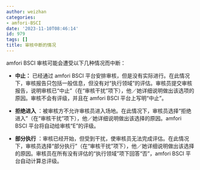 ```yaml
---
author: weizhan
categories:
- amfori-BSCI
date: '2023-11-10T08:46:14'
id: 979
tags: []
title: 审核中断的情况
---
```


amfori BSCI 审核可能会遭受以下几种情况而中断：

  * **中止：** 已经通过 amfori BSCI 平台安排审核，但是没有实际进行。在此情况下，审核报告只包括一般信息，但没有对“执行领域”的评估。审核员提交审核报告，说明审核已“中止”（在“审核干扰”项下），他／她详细说明做出该选项的原因。审核不会有评级，并且在 amfori BSCI 平台上写明“中止”。

  * **拒绝进入** ：被审核方不允许审核员进入场地。在此情况下，审核员选择“拒绝进入”（在“审核干扰”项下），他／她详细说明做出该选择的原因。amfori BSCI 平台将自动给审核“E”的评级。

  * **部分执行** ：审核已经开始，但受到干扰，使审核员无法完成评估。在此情况下，审核员选择“部分执行”（在“审核干扰”项下），他／她详细说明做出该选择的原因。审核员在所有没有评估的“执行领域”项下回答“否”，amfori BSCI 平台自动计算总评级。

